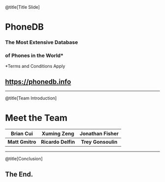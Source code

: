 @title[Title Slide]

# PhoneDB
### The Most Extensive Database
### of Phones in the World*
*Terms and Conditions Apply

## https://phonedb.info

---

@title[Team Introduction]

# Meet the Team
|  **Brian Cui**  |   **Xuming Zeng**  | **Jonathan Fisher** |
|:---------------:|:------------------:|:-------------------:|
| **Matt Gmitro** | **Ricardo Delfin** |  **Trey Gonsoulin** |

---

@title[Conclusion]

## The End.